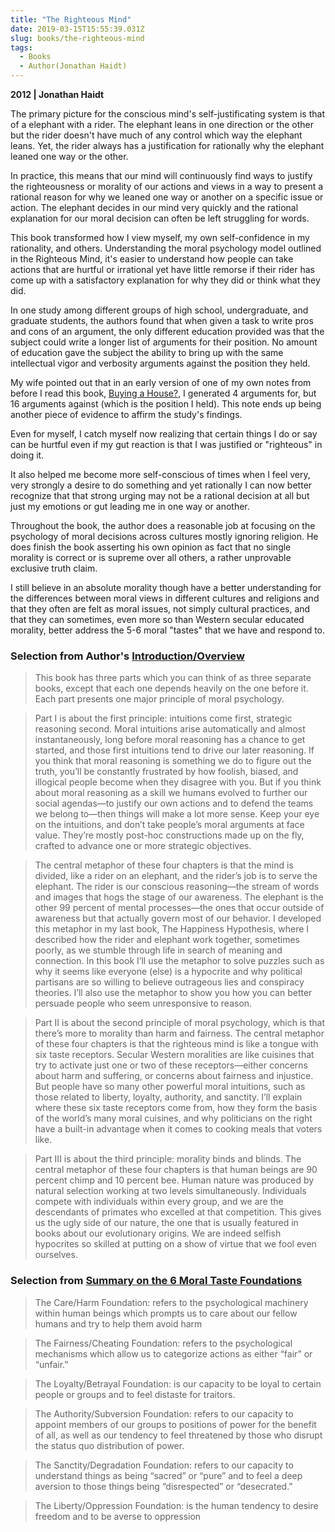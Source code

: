 ```yaml
---
title: "The Righteous Mind"
date: 2019-03-15T15:55:39.031Z
slug: books/the-righteous-mind
tags:
  - Books
  - Author(Jonathan Haidt)
---
```


**2012 | Jonathan Haidt**

The primary picture for the conscious mind's self-justificating system is that of a elephant with a rider. The elephant leans in one direction or the other but the rider doesn't have much of any control which way the elephant leans. Yet, the rider always has a justification for rationally why the elephant leaned one way or the other.

In practice, this means that our mind will continuously find ways to justify the righteousness or morality of our actions and views in a way to present a rational reason for why we leaned one way or another on a specific issue or action. The elephant decides in our mind very quickly and the rational explanation for our moral decision can often be left struggling for words.

This book transformed how I view myself, my own self-confidence in my rationality, and others. Understanding the moral psychology model outlined in the Righteous Mind, it's easier to understand how people can take actions that are hurtful or irrational yet have little remorse if their rider has come up with a satisfactory explanation for why they did or think what they did.

In one study among different groups of high school, undergraduate, and graduate students, the authors found that when given a task to write pros and cons of an argument, the only different education provided was that the subject could write a longer list of arguments for their position. No amount of education gave the subject the ability to bring up with the same intellectual vigor and verbosity arguments against the position they held.

My wife pointed out that in an early version of one of my own notes from before I read this book, [Buying a House?](/finance/buying-a-house), I generated 4 arguments for, but 16 arguments against (which is the position I held). This note ends up being another piece of evidence to affirm the study's findings.

Even for myself, I catch myself now realizing that certain things I do or say can be hurtful even if my gut reaction is that I was justified or "righteous" in doing it.

It also helped me become more self-conscious of times when I feel very, very strongly a desire to do something and yet rationally I can now better recognize that that strong urging may not be a rational decision at all but just my emotions or gut leading me in one way or another.

Throughout the book, the author does a reasonable job at focusing on the psychology of moral decisions across cultures mostly ignoring religion. He does finish the book asserting his own opinion as fact that no single morality is correct or is supreme over all others, a rather unprovable exclusive truth claim.

I still believe in an absolute morality though have a better understanding for the differences between moral views in different cultures and religions and that they often are felt as moral issues, not simply cultural practices, and that they can sometimes, even more so than Western secular educated morality, better address the 5-6 moral "tastes" that we have and respond to.

### Selection from Author's [Introduction/Overview](https://righteousmind.com/about-the-book/introductory-chapter/)

> This book has three parts which you can think of as three separate books, except that each one depends heavily on the one before it. Each part presents one major principle of moral psychology.

> Part I is about the first principle: intuitions come first, strategic reasoning second. Moral intuitions arise automatically and almost instantaneously, long before moral reasoning has a chance to get started, and those first intuitions tend to drive our later reasoning. If you think that moral reasoning is something we do to figure out the truth, you’ll be constantly frustrated by how foolish, biased, and illogical people become when they disagree with you. But if you think about moral reasoning as a skill we humans evolved to further our social agendas—to justify our own actions and to defend the teams we belong to—then things will make a lot more sense. Keep your eye on the intuitions, and don’t take people’s moral arguments at face value. They’re mostly post-hoc constructions made up on the fly, crafted to advance one or more strategic objectives.

> The central metaphor of these four chapters is that the mind is divided, like a rider on an elephant, and the rider’s job is to serve the elephant. The rider is our conscious reasoning—the stream of words and images that hogs the stage of our awareness. The elephant is the other 99 percent of mental processes—the ones that occur outside of awareness but that actually govern most of our behavior. I developed this metaphor in my last book, The Happiness Hypothesis, where I described how the rider and elephant work together, sometimes poorly, as we stumble through life in search of meaning and connection. In this book I’ll use the metaphor to solve puzzles such as why it seems like everyone (else) is a hypocrite and why political partisans are so willing to believe outrageous lies and conspiracy theories. I’ll also use the metaphor to show you how you can better persuade people who seem unresponsive to reason.

> Part II is about the second principle of moral psychology, which is that there’s more to morality than harm and fairness. The central metaphor of these four chapters is that the righteous mind is like a tongue with six taste receptors. Secular Western moralities are like cuisines that try to activate just one or two of these receptors—either concerns about harm and suffering, or concerns about fairness and injustice. But people have so many other powerful moral intuitions, such as those related to liberty, loyalty, authority, and sanctity. I’ll explain where these six taste receptors come from, how they form the basis of the world’s many moral cuisines, and why politicians on the right have a built-in advantage when it comes to cooking meals that voters like.

> Part III is about the third principle: morality binds and blinds. The central metaphor of these four chapters is that human beings are 90 percent chimp and 10 percent bee. Human nature was produced by natural selection working at two levels simultaneously. Individuals compete with individuals within every group, and we are the descendants of primates who excelled at that competition. This gives us the ugly side of our nature, the one that is usually featured in books about our evolutionary origins. We are indeed selfish hypocrites so skilled at putting on a show of virtue that we fool even ourselves.

### Selection from [Summary on the 6 Moral Taste Foundations](https://highexistence.com/how-jonathan-haidts-6-moral-tastebuds-can-heal-a-divided-world/)

> The Care/Harm Foundation: refers to the psychological machinery within human beings which prompts us to care about our fellow humans and try to help them avoid harm

> The Fairness/Cheating Foundation: refers to the psychological mechanisms which allow us to categorize actions as either “fair” or “unfair.”

> The Loyalty/Betrayal Foundation: is our capacity to be loyal to certain people or groups and to feel distaste for traitors.

> The Authority/Subversion Foundation: refers to our capacity to appoint members of our groups to positions of power for the benefit of all, as well as our tendency to feel threatened by those who disrupt the status quo distribution of power.

> The Sanctity/Degradation Foundation: refers to our capacity to understand things as being “sacred” or “pure” and to feel a deep aversion to those things being “disrespected” or “desecrated.”

> The Liberty/Oppression Foundation: is the human tendency to desire freedom and to be averse to oppression
